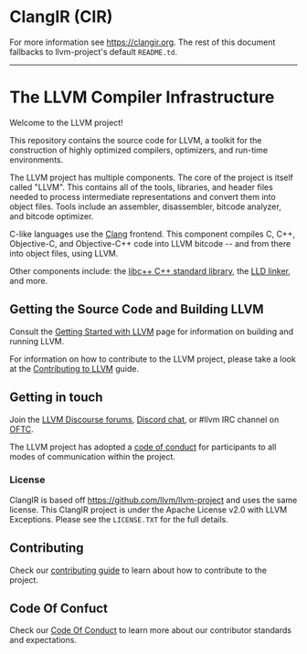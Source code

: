 # ClangIR (CIR)

For more information see https://clangir.org. The rest of this document
fallbacks to llvm-project's default `README.td`.

---

# The LLVM Compiler Infrastructure

Welcome to the LLVM project!

This repository contains the source code for LLVM, a toolkit for the
construction of highly optimized compilers, optimizers, and run-time
environments.

The LLVM project has multiple components. The core of the project is
itself called "LLVM". This contains all of the tools, libraries, and header
files needed to process intermediate representations and convert them into
object files. Tools include an assembler, disassembler, bitcode analyzer, and
bitcode optimizer.

C-like languages use the [Clang](http://clang.llvm.org/) frontend. This
component compiles C, C++, Objective-C, and Objective-C++ code into LLVM bitcode
-- and from there into object files, using LLVM.

Other components include:
the [libc++ C++ standard library](https://libcxx.llvm.org),
the [LLD linker](https://lld.llvm.org), and more.

## Getting the Source Code and Building LLVM

Consult the
[Getting Started with LLVM](https://llvm.org/docs/GettingStarted.html#getting-the-source-code-and-building-llvm)
page for information on building and running LLVM.

For information on how to contribute to the LLVM project, please take a look at
the [Contributing to LLVM](https://llvm.org/docs/Contributing.html) guide.

## Getting in touch

Join the [LLVM Discourse forums](https://discourse.llvm.org/), [Discord
chat](https://discord.gg/xS7Z362), or #llvm IRC channel on
[OFTC](https://oftc.net/).

The LLVM project has adopted a [code of conduct](https://llvm.org/docs/CodeOfConduct.html) for
participants to all modes of communication within the project.

### License

ClangIR is based off https://github.com/llvm/llvm-project and uses the same
license. This ClangIR project is under the Apache License v2.0 with LLVM
Exceptions. Please see the `LICENSE.TXT` for the full details.

## Contributing

Check our [contributing guide](CONTRIBUTING.md) to learn about how to
contribute to the project.

## Code Of Confuct

Check our [Code Of Conduct](CODE_OF_CONDUCT.md) to learn more about our
contributor standards and expectations.

